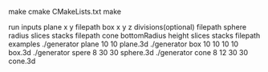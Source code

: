 make
    cmake CMakeLists.txt
    make

run
    inputs
        plane x y filepath
        box x y z divisions(optional) filepath
        sphere radius slices stacks filepath
        cone bottomRadius height slices stacks filepath
    examples
        ./generator plane 10 10 plane.3d
        ./generator box 10 10 10 10 box.3d
        ./generator spere 8 30 30 sphere.3d
        ./generator cone 8 12 30 30 cone.3d
